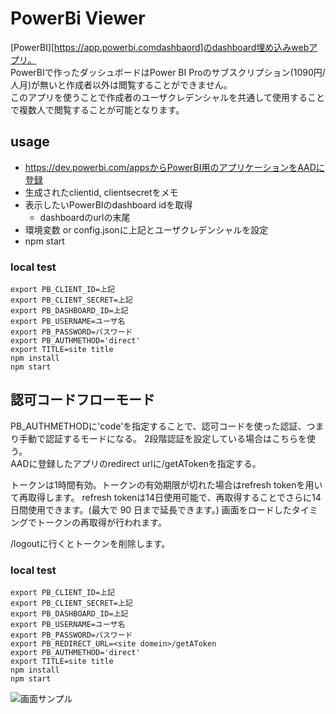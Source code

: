 # PowerBi Viewer

[PowerBI][https://app.powerbi.comdashbaord]のdashboard埋め込みwebアプリ。  
PowerBIで作ったダッシュボードはPower BI Proのサブスクリプション(1090円/人月)が無いと作成者以外は閲覧することができません。  
このアプリを使うことで作成者のユーザクレデンシャルを共通して使用することで複数人で閲覧することが可能となります。  

## usage
- https://dev.powerbi.com/appsからPowerBI用のアプリケーションをAADに登録  
- 生成されたclientid, clientsecretをメモ
- 表示したいPowerBIのdashboard idを取得
  - dashboardのurlの末尾
- 環境変数 or config.jsonに上記とユーザクレデンシャルを設定
- npm start

### local test
```
export PB_CLIENT_ID=上記
export PB_CLIENT_SECRET=上記
export PB_DASHBOARD_ID=上記
export PB_USERNAME=ユーザ名
export PB_PASSWORD=パスワード
export PB_AUTHMETHOD='direct'
export TITLE=site title
npm install
npm start
```

## 認可コードフローモード
PB_AUTHMETHODに'code'を指定することで、認可コードを使った認証、つまり手動で認証するモードになる。
2段階認証を設定している場合はこちらを使う。    
AADに登録したアプリのredirect urlに/getATokenを指定する。  

トークンは1時間有効。トークンの有効期限が切れた場合はrefresh tokenを用いて再取得します。
refresh tokenは14日使用可能で、再取得することでさらに14日間使用できます。(最大で 90 日まで延長できます。)
画面をロードしたタイミングでトークンの再取得が行われます。

/logoutに行くとトークンを削除します。  

### local test
```
export PB_CLIENT_ID=上記
export PB_CLIENT_SECRET=上記
export PB_DASHBOARD_ID=上記
export PB_USERNAME=ユーザ名
export PB_PASSWORD=パスワード
export PB_REDIRECT_URL=<site domein>/getAToken
export PB_AUTHMETHOD='direct'
export TITLE=site title
npm install
npm start
```
![画面サンプル](http://i.imgur.com/roQMm2j.png)
